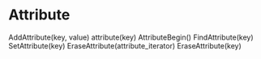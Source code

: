 # Attribute

AddAttribute(key, value)
attribute(key)
AttributeBegin()
FindAttribute(key)
SetAttribute(key)
EraseAttribute(attribute_iterator)
EraseAttribute(key)
